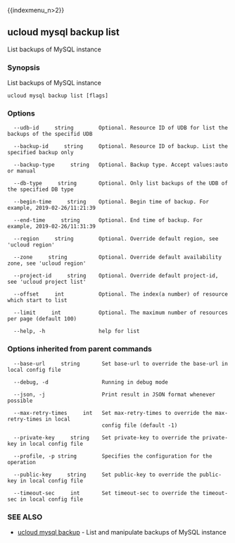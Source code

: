 {{indexmenu_n>2}}

## ucloud mysql backup list

List backups of MySQL instance

### Synopsis

List backups of MySQL instance

```
ucloud mysql backup list [flags]
```

### Options

```
  --udb-id     string        Optional. Resource ID of UDB for list the backups of the specifid UDB 

  --backup-id     string     Optional. Resource ID of backup. List the specified backup only 

  --backup-type     string   Optional. Backup type. Accept values:auto or manual 

  --db-type     string       Optional. Only list backups of the UDB of the specified DB type 

  --begin-time     string    Optional. Begin time of backup. For example, 2019-02-26/11:21:39 

  --end-time     string      Optional. End time of backup. For example, 2019-02-26/11:31:39 

  --region     string        Optional. Override default region, see 'ucloud region' 

  --zone     string          Optional. Override default availability zone, see 'ucloud region' 

  --project-id     string    Optional. Override default project-id, see 'ucloud project list' 

  --offset     int           Optional. The index(a number) of resource which start to list 

  --limit     int            Optional. The maximum number of resources per page (default 100) 

  --help, -h                 help for list 

```

### Options inherited from parent commands

```
  --base-url     string       Set base-url to override the base-url in local config file 

  --debug, -d                 Running in debug mode 

  --json, -j                  Print result in JSON format whenever possible 

  --max-retry-times     int   Set max-retry-times to override the max-retry-times in local
                              config file (default -1) 

  --private-key     string    Set private-key to override the private-key in local config file 

  --profile, -p string        Specifies the configuration for the operation 

  --public-key     string     Set public-key to override the public-key in local config file 

  --timeout-sec     int       Set timeout-sec to override the timeout-sec in local config file 

```

### SEE ALSO

* [ucloud mysql backup](software/cli/cmd/ucloud/mysql/backup)	 - List and manipulate backups of MySQL instance

